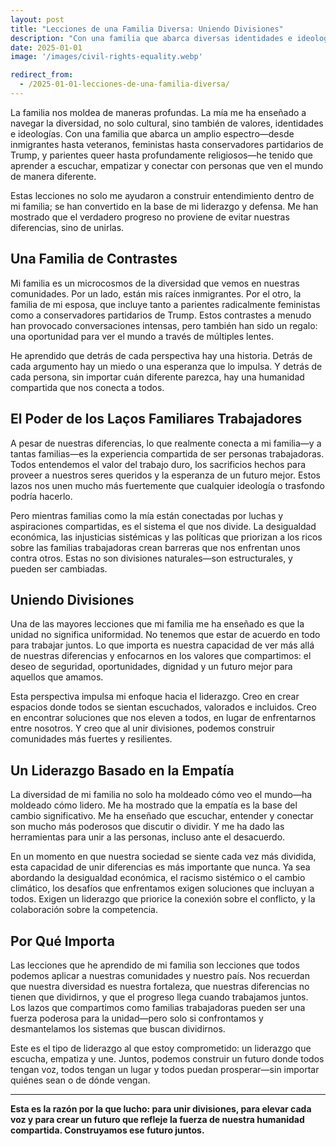 ```yaml
---
layout: post
title: "Lecciones de una Familia Diversa: Uniendo Divisiones"
description: "Con una familia que abarca diversas identidades e ideologías, he aprendido a escuchar y construir entendimiento a través de las diferencias. Esta capacidad de conectar con personas de todos los ámbitos de la vida es el núcleo de mi liderazgo y defensa."
date: 2025-01-01
image: '/images/civil-rights-equality.webp'

redirect_from:
  - /2025-01-01-lecciones-de-una-familia-diversa/
---
```


La familia nos moldea de maneras profundas. La mía me ha enseñado a navegar la diversidad, no solo cultural, sino también de valores, identidades e ideologías. Con una familia que abarca un amplio espectro—desde inmigrantes hasta veteranos, feministas hasta conservadores partidarios de Trump, y parientes queer hasta profundamente religiosos—he tenido que aprender a escuchar, empatizar y conectar con personas que ven el mundo de manera diferente.

Estas lecciones no solo me ayudaron a construir entendimiento dentro de mi familia; se han convertido en la base de mi liderazgo y defensa. Me han mostrado que el verdadero progreso no proviene de evitar nuestras diferencias, sino de unirlas.

## Una Familia de Contrastes

Mi familia es un microcosmos de la diversidad que vemos en nuestras comunidades. Por un lado, están mis raíces inmigrantes. Por el otro, la familia de mi esposa, que incluye tanto a parientes radicalmente feministas como a conservadores partidarios de Trump. Estos contrastes a menudo han provocado conversaciones intensas, pero también han sido un regalo: una oportunidad para ver el mundo a través de múltiples lentes.

He aprendido que detrás de cada perspectiva hay una historia. Detrás de cada argumento hay un miedo o una esperanza que lo impulsa. Y detrás de cada persona, sin importar cuán diferente parezca, hay una humanidad compartida que nos conecta a todos.

## El Poder de los Laços Familiares Trabajadores

A pesar de nuestras diferencias, lo que realmente conecta a mi familia—y a tantas familias—es la experiencia compartida de ser personas trabajadoras. Todos entendemos el valor del trabajo duro, los sacrificios hechos para proveer a nuestros seres queridos y la esperanza de un futuro mejor. Estos lazos nos unen mucho más fuertemente que cualquier ideología o trasfondo podría hacerlo.

Pero mientras familias como la mía están conectadas por luchas y aspiraciones compartidas, es el sistema el que nos divide. La desigualdad económica, las injusticias sistémicas y las políticas que priorizan a los ricos sobre las familias trabajadoras crean barreras que nos enfrentan unos contra otros. Estas no son divisiones naturales—son estructurales, y pueden ser cambiadas.

## Uniendo Divisiones

Una de las mayores lecciones que mi familia me ha enseñado es que la unidad no significa uniformidad. No tenemos que estar de acuerdo en todo para trabajar juntos. Lo que importa es nuestra capacidad de ver más allá de nuestras diferencias y enfocarnos en los valores que compartimos: el deseo de seguridad, oportunidades, dignidad y un futuro mejor para aquellos que amamos.

Esta perspectiva impulsa mi enfoque hacia el liderazgo. Creo en crear espacios donde todos se sientan escuchados, valorados e incluidos. Creo en encontrar soluciones que nos eleven a todos, en lugar de enfrentarnos entre nosotros. Y creo que al unir divisiones, podemos construir comunidades más fuertes y resilientes.

## Un Liderazgo Basado en la Empatía

La diversidad de mi familia no solo ha moldeado cómo veo el mundo—ha moldeado cómo lidero. Me ha mostrado que la empatía es la base del cambio significativo. Me ha enseñado que escuchar, entender y conectar son mucho más poderosos que discutir o dividir. Y me ha dado las herramientas para unir a las personas, incluso ante el desacuerdo.

En un momento en que nuestra sociedad se siente cada vez más dividida, esta capacidad de unir diferencias es más importante que nunca. Ya sea abordando la desigualdad económica, el racismo sistémico o el cambio climático, los desafíos que enfrentamos exigen soluciones que incluyan a todos. Exigen un liderazgo que priorice la conexión sobre el conflicto, y la colaboración sobre la competencia.

## Por Qué Importa

Las lecciones que he aprendido de mi familia son lecciones que todos podemos aplicar a nuestras comunidades y nuestro país. Nos recuerdan que nuestra diversidad es nuestra fortaleza, que nuestras diferencias no tienen que dividirnos, y que el progreso llega cuando trabajamos juntos. Los lazos que compartimos como familias trabajadoras pueden ser una fuerza poderosa para la unidad—pero solo si confrontamos y desmantelamos los sistemas que buscan dividirnos.

Este es el tipo de liderazgo al que estoy comprometido: un liderazgo que escucha, empatiza y une. Juntos, podemos construir un futuro donde todos tengan voz, todos tengan un lugar y todos puedan prosperar—sin importar quiénes sean o de dónde vengan.

---

**Esta es la razón por la que lucho: para unir divisiones, para elevar cada voz y para crear un futuro que refleje la fuerza de nuestra humanidad compartida. Construyamos ese futuro juntos.**